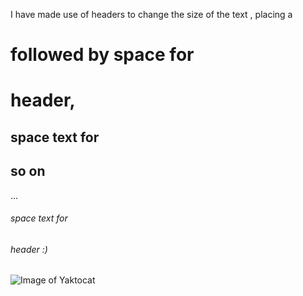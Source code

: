 I have made use of headers to change the size of the text , placing a
# followed by space for <h1> header, 
## space text for <h2> so on
...
###### space text for <h6> header :)

![Image of Yaktocat](https://octodex.github.com/images/yaktocat.png)
